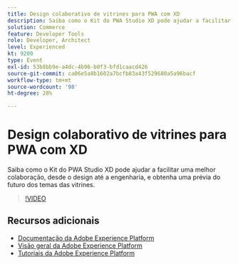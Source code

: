 ```yaml
---
title: Design colaborativo de vitrines para PWA com XD
description: Saiba como o Kit do PWA Studio XD pode ajudar a facilitar uma melhor colaboração, desde o design até a engenharia, e obtenha uma prévia do futuro dos temas das vitrines.
solution: Commerce
feature: Developer Tools
role: Developer, Architect
level: Experienced
kt: 9200
type: Event
exl-id: 53b8bb9e-a4dc-4b96-b0f3-bfd1caacd426
source-git-commit: ca06e5a8b1602a7bcfb83a43f529680a5a96bacf
workflow-type: tm+mt
source-wordcount: '98'
ht-degree: 28%

---
```


# Design colaborativo de vitrines para PWA com XD

Saiba como o Kit do PWA Studio XD pode ajudar a facilitar uma melhor colaboração, desde o design até a engenharia, e obtenha uma prévia do futuro dos temas das vitrines.

>[!VIDEO](https://video.tv.adobe.com/v/337725/?quality=12&learn=on&hidetitle=true)

## Recursos adicionais

- [Documentação da Adobe Experience Platform](https://experienceleague.adobe.com/docs/experience-platform.html)
- [Visão geral da Adobe Experience Platform](https://experienceleague.adobe.com/docs/experience-platform/landing/home.html?lang=pt-BR)
- [Tutoriais da Adobe Experience Platform](https://experienceleague.adobe.com/docs/platform-learn/tutorials/overview.html?lang=pt-BR)
